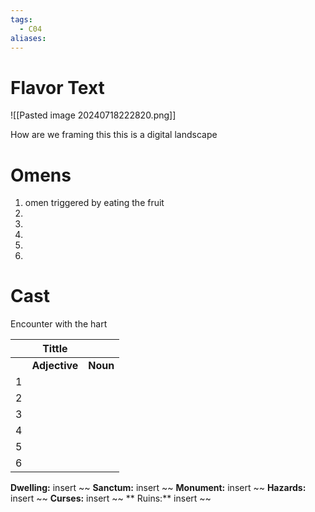 ```yaml
---
tags:
  - C04
aliases:
---
```


 # Flavor Text
 
![[Pasted image 20240718222820.png]]

How are  we framing this this is a digital landscape 

 # Omens
 1. omen triggered by eating the fruit
 2.
 3.
 4.
 5.
 6.
 
 # Cast
 Encounter with the hart


|     |    Tittle     |          |
| --- | :-----------: | -------- |
|     | **Adjective** | **Noun** |
| 1   |               |          |
| 2   |               |          |
| 3   |               |          |
| 4   |               |          |
| 5   |               |          |
| 6   |               |          |




**Dwelling:** insert ~~  **Sanctum:** insert ~~ **Monument:** insert ~~ **Hazards:** insert ~~ **Curses:** insert ~~ ** Ruins:** insert ~~ 